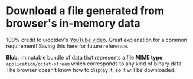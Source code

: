 # Download a file generated from browser's in-memory data

100% credit to uidotdev's [YouTube video](https://www.youtube.com/watch?v=io2blfAlO6E).
Great explanation for a common requirement!
Saving this here for future reference.

**Blob**: immutable bundle of data that represents a file
**MIME type**: `application/octet-stream` which corresponds to any kind of binary data.
The browser doesn't know how to display it, so it will be downloaded.
